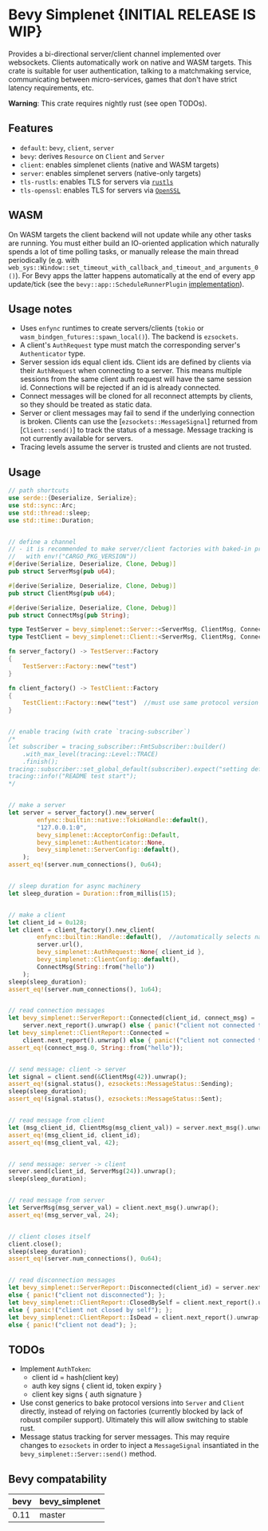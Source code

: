 # Bevy Simplenet {INITIAL RELEASE IS WIP}

Provides a bi-directional server/client channel implemented over websockets. Clients automatically work on native and WASM targets. This crate is suitable for user authentication, talking to a matchmaking service, communicating between micro-services, games that don't have strict latency requirements, etc.

**Warning**: This crate requires nightly rust (see open TODOs).


## Features

- `default`: `bevy`, `client`, `server`
- `bevy`: derives `Resource` on `Client` and `Server`
- `client`: enables simplenet clients (native and WASM targets)
- `server`: enables simplenet servers (native-only targets)
- `tls-rustls`: enables TLS for servers via [`rustls`](https://crates.io/crates/rustls)
- `tls-openssl`: enables TLS for servers via [`OpenSSL`](https://crates.io/crates/openssl)



## WASM

On WASM targets the client backend will not update while any other tasks are running. You must either build an IO-oriented application which naturally spends a lot of time polling tasks, or manually release the main thread periodically (e.g. with `web_sys::Window::set_timeout_with_callback_and_timeout_and_arguments_0()`). For Bevy apps the latter happens automatically at the end of every app update/tick (see the `bevy::app::ScheduleRunnerPlugin` [implementation](https://github.com/bevyengine/bevy)).



## Usage notes

- Uses `enfync` runtimes to create servers/clients (`tokio` or `wasm_bindgen_futures::spawn_local()`). The backend is `ezsockets`.
- A client's `AuthRequest` type must match the corresponding server's `Authenticator` type.
- Server session ids equal client ids. Client ids are defined by clients via their `AuthRequest` when connecting to a server. This means multiple sessions from the same client auth request will have the same session id. Connections will be rejected if an id is already connected.
- Connect messages will be cloned for all reconnect attempts by clients, so they should be treated as static data.
- Server or client messages may fail to send if the underlying connection is broken. Clients can use the [`ezsockets::MessageSignal`] returned from [`Client::send()`] to track the status of a message. Message tracking is not currently available for servers.
- Tracing levels assume the server is trusted and clients are not trusted.



## Usage

```rust
// path shortcuts
use serde::{Deserialize, Serialize};
use std::sync::Arc;
use std::thread::sleep;
use std::time::Duration;


// define a channel
// - it is recommended to make server/client factories with baked-in protocol versions (e.g.
//   with env!("CARGO_PKG_VERSION"))
#[derive(Serialize, Deserialize, Clone, Debug)]
pub struct ServerMsg(pub u64);

#[derive(Serialize, Deserialize, Clone, Debug)]
pub struct ClientMsg(pub u64);

#[derive(Serialize, Deserialize, Clone, Debug)]
pub struct ConnectMsg(pub String);

type TestServer = bevy_simplenet::Server::<ServerMsg, ClientMsg, ConnectMsg>;
type TestClient = bevy_simplenet::Client::<ServerMsg, ClientMsg, ConnectMsg>;

fn server_factory() -> TestServer::Factory
{
    TestServer::Factory::new("test")
}

fn client_factory() -> TestClient::Factory
{
    TestClient::Factory::new("test")  //must use same protocol version string as the server
}


// enable tracing (with crate `tracing-subscriber`)
/*
let subscriber = tracing_subscriber::FmtSubscriber::builder()
    .with_max_level(tracing::Level::TRACE)
    .finish();
tracing::subscriber::set_global_default(subscriber).expect("setting default subscriber failed");
tracing::info!("README test start");
*/


// make a server
let server = server_factory().new_server(
        enfync::builtin::native::TokioHandle::default(),
        "127.0.0.1:0",
        bevy_simplenet::AcceptorConfig::Default,
        bevy_simplenet::Authenticator::None,
        bevy_simplenet::ServerConfig::default(),
    );
assert_eq!(server.num_connections(), 0u64);


// sleep duration for async machinery
let sleep_duration = Duration::from_millis(15);


// make a client
let client_id = 0u128;
let client = client_factory().new_client(
        enfync::builtin::Handle::default(),  //automatically selects native/WASM runtime
        server.url(),
        bevy_simplenet::AuthRequest::None{ client_id },
        bevy_simplenet::ClientConfig::default(),
        ConnectMsg(String::from("hello"))
    );
sleep(sleep_duration);
assert_eq!(server.num_connections(), 1u64);


// read connection messages
let bevy_simplenet::ServerReport::Connected(client_id, connect_msg) =
    server.next_report().unwrap() else { panic!("client not connected to server"); };
let bevy_simplenet::ClientReport::Connected =
    client.next_report().unwrap() else { panic!("client not connected to server"); };
assert_eq!(connect_msg.0, String::from("hello"));


// send message: client -> server
let signal = client.send(&ClientMsg(42)).unwrap();
assert_eq!(signal.status(), ezsockets::MessageStatus::Sending);
sleep(sleep_duration);
assert_eq!(signal.status(), ezsockets::MessageStatus::Sent);


// read message from client
let (msg_client_id, ClientMsg(msg_client_val)) = server.next_msg().unwrap();
assert_eq!(msg_client_id, client_id);
assert_eq!(msg_client_val, 42);


// send message: server -> client
server.send(client_id, ServerMsg(24)).unwrap();
sleep(sleep_duration);


// read message from server
let ServerMsg(msg_server_val) = client.next_msg().unwrap();
assert_eq!(msg_server_val, 24);


// client closes itself
client.close();
sleep(sleep_duration);
assert_eq!(server.num_connections(), 0u64);


// read disconnection messages
let bevy_simplenet::ServerReport::Disconnected(client_id) = server.next_report().unwrap()
else { panic!("client not disconnected"); };
let bevy_simplenet::ClientReport::ClosedBySelf = client.next_report().unwrap()
else { panic!("client not closed by self"); };
let bevy_simplenet::ClientReport::IsDead = client.next_report().unwrap()
else { panic!("client not dead"); };
```



## TODOs

- Implement `AuthToken`:
    - client id = hash(client key)
    - auth key signs { client id, token expiry }
    - client key signs { auth signature }
- Use const generics to bake protocol versions into `Server` and `Client` directly, instead of relying on factories (currently blocked by lack of robust compiler support). Ultimately this will allow switching to stable rust.
- Message status tracking for server messages. This may require changes to `ezsockets` in order to inject a `MessageSignal` insantiated in the `bevy_simplenet::Server::send()` method.



## Bevy compatability

| bevy   | bevy_simplenet |
|--------|----------------|
| 0.11   | master         |
